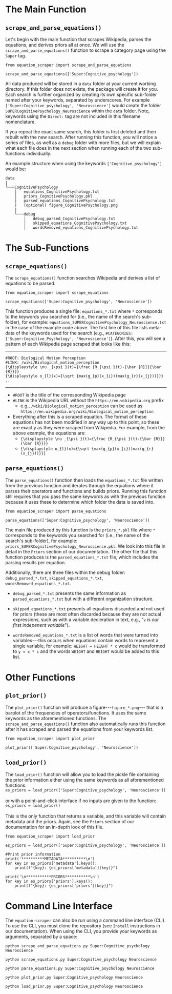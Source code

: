 
# The Main Function

## `scrape_and_parse_equations()`

Let's begin with the main function that scrapes Wikipedia, parses the equations, and derives priors all at once. We will use the `scrape_and_parse_equations()` function to scrape a category page using the `Super` tag.

```
from equation_scraper import scrape_and_parse_equations

scrape_and_parse_equations(['Super:Cognitive_psychology'])
```

All data produced will be stored in a `data` folder at your current working directory. If this folder does not exists, the package will create it for you. Each search is further organized by creating its own specific sub-folder named after your keywords, separated by underscores. For example `['Super:Cognitive_psychology', 'Neuroscience']` would create the folder `SUPERCognitivePsychology_Neuroscience` within the `data` folder. Note, keywords using the `Direct:` tag are not included in this filename nomenclature.

If you repeat the exact same search, this folder is first deleted and then rebuilt with the new search. After running this function, you will notice a series of files, as well as a `debug` folder with more files, but we will explain what each file does in the next section when running each of the two sub-functions individually.

An example structure when using the keywords `['Cognitive_psychology']` would be:
```
data
|
└───CognitivePsychology
    │   equations_CognitivePsychology.txt
    │   priors_CognitivePsychology.pkl
    |   parsed_equations_CognitivePsychology.txt
    |   (optional) figure_CognitivePsychology.png
    |
    └───debug
        │   debug_parsed_CognitivePsychology.txt
        │   skipped_equations_CognitivePsychology.txt
        │   wordsRemoved_equations_CognitivePsychology.txt
```

# The Sub-Functions 

## `scrape_equations()`

The `scrape_equations()` function searches Wikipedia and derives a list of equations to be parsed.

```
from equation_scraper import scrape_equations

scrape_equations(['Super:Cognitive_psychology', 'Neuroscience'])
```

This function produces a single file: `equations_*.txt` where `*` corresponds to the keywords you searched for (i.e., the name of the search's sub-folder), for example: `equations_SUPERCognitivePsychology_Neuroscience.txt` in the case of the example code above. The first line of this file lists meta-data of the keywords used for the search (e.g., `#CATEGORIES: ['Super:Cognitive_Psychology', 'Neuroscience']`). After this, you will see a pattern of each Wikipedia page scraped that looks like this:
<hr>


`#ROOT: Biological Motion Perception` <br>
`#LINK: /wiki/`<wbr>`Biological_motion_perception`<br>
`{\displaystyle \nu _{\psi }(t)={\frac {R_{\psi }(t)-{\bar {R}}}{\bar {R}}}}`<br>
`{\displaystyle o_{l}(x)={\sqrt {max(g_{p}(x_{i}))max(g_{r}(x_{j}))}}}`<br>
`...`
<hr>

- `#ROOT` is the title of the corresponding Wikipedia page
- `#LINK` is the Wikipedia URL without the  `https://en.wikipedia.org` prefix
    - e.g., `/wiki/`<wbr>`Biological_motion_perception` can be used as `https://en.wikipedia.org/wiki/Biological_motion_perception`
- Everything after this is a scraped equation. The format of these equations has not been modified in any way up to this point, so these are exactly as they were scraped from Wikipedia. For example, from the above example, the equations are:
    - `{\displaystyle \nu _{\psi }(t)={\frac {R_{\psi }(t)-{\bar {R}}}{\bar {R}}}}`
    - `{\displaystyle o_{l}(x)={\sqrt {max(g_{p}(x_{i}))max(g_{r}(x_{j}))}}}`

## `parse_equations()`

The `parse_equations()` function then loads the `equations_*.txt` file written from the previous function and iterates through the equations where it parses their operators and functions and builds priors. Running this function still requires that you pass the same keywords as with the previous function because it uses these to determine which folder the data is saved into.

```
from equation_scraper import parse_equations

parse_equations(['Super:Cognitive_psychology', 'Neuroscience'])
```

The main file produced by this function is the `priors_*.pkl` file where `*` corresponds to the keywords you searched for (i.e., the name of the search's sub-folder), for example: `priors_SUPERCognitivePsychology_Neuroscience.pkl`. We look into this file in detail in the `Priors` section of our documentation. The other file that this function produces is the `parsed_equations_*.txt` file, which includes the parsing results per equation.

Additionally, there are three files within the debug folder: `debug_parsed_*.txt`, `skipped_equations_*.txt`, `wordsRemoved_equations_*.txt`.


- `debug_parsed_*.txt` presents the same information as `parsed_equations_*.txt` but with a different organization structure.

- `skipped_equations_*.txt` presents all equations discarded and not used for priors (these are most often discarded because they are not actual expressions, such as with a variable decleration in text, e.g., "`v` *is our first indepenent variable*").

- `wordsRemoved_equations_*.txt` is a list of words that were turned into variables---this occurs when equations contain words to represent a single variable, for example: `WEIGHT = HEIGHT * c` would be transformed to `y = x * c` and the words `WEIGHT` and `HEIGHT` would be added to this list.

# Other Functions

## `plot_prior()`

The `plot_prior()` function will produce a figure---`figure_*.png`--- that is a barplot of the frequencies of operators/functions. It uses the same keywords as the aforementioned functions. The `scrape_and_parse_equations()` function also automatically runs this function after it has scraped and parsed the equations from your keywords list.

```
from equation_scraper import plot_prior

plot_prior(['Super:Cognitive_psychology', 'Neuroscience'])
```

## `load_prior()`

The `load_prior()` function will allow you to load the pickle file containing the prior information either using the same keywords as all aforementioned functions:<br>
`es_priors = load_prior(['Super:Cognitive_psychology', 'Neuroscience'])`
<br><br>
or with a point-and-click interface if no inputs are given to the function: <br>
`es_priors = load_prior()`
<br><br>
This is the only function that returns a variable, and this variable will contain metadata and the priors. Again, see the `Priors` section of our documentation for an in-depth look of this file.

```
from equation_scraper import load_prior

es_priors = load_prior(['Super:Cognitive_psychology', 'Neuroscience'])

#Print prior information
print('**********METADATA**********\n')
for key in es_priors['metadata'].keys():
    print(f"{key}: {es_priors['metadata'][key]}")

print('\n***********PRIORS***********\n')
for key in es_priors['priors'].keys():
    print(f"{key}: {es_priors['priors'][key]}")
```

# Command Line Interface

The `equation-scraper` can also be run using a command line interface (CLI). To use the CLI, you must clone the repository (see `Install` instructions in our documentation). When using the CLI, you provide your keywords as arguments, separated by a space:

```
python scrape_and_parse_equations.py Super:Cognitive_psychology Neuroscience

python scrape_equations.py Super:Cognitive_psychology Neuroscience

python parse_equations.py Super:Cognitive_psychology Neuroscience

python plot_prior.py Super:Cognitive_psychology Neuroscience

python load_prior.py Super:Cognitive_psychology Neuroscience
```